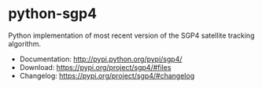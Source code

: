 python-sgp4
===========

Python implementation of most recent version of the SGP4 satellite
tracking algorithm.

* Documentation: http://pypi.python.org/pypi/sgp4/
* Download: https://pypi.org/project/sgp4/#files
* Changelog: https://pypi.org/project/sgp4/#changelog
